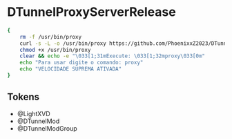 # DTunnelProxyServerRelease
```sh
{
    rm -f /usr/bin/proxy
    curl -s -L -o /usr/bin/proxy https://github.com/PhoenixxZ2023/DTunnelProxy/raw/main/proxy
    chmod +x /usr/bin/proxy
    clear && echo -e "\033[1;31mExecute: \033[1;32mproxy\033[0m"
    echo "Para usar digite o comando: proxy"
    echo "VELOCIDADE SUPREMA ATIVADA"
}
```

## Tokens

- @LightXVD
- @DTunnelMod
- @DTunnelModGroup
